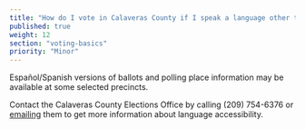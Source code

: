 ```yaml
---
title: "How do I vote in Calaveras County if I speak a language other than English?"
published: true
weight: 12
section: "voting-basics"
priority: "Minor"
---
```


Español/Spanish versions of ballots and polling place information may be available at some selected precincts.  

Contact the Calaveras County Elections Office by calling (209) 754-6376 or [emailing](https://calaverasgov.us/Feedback/Elections) them to get more information about language accessibility.